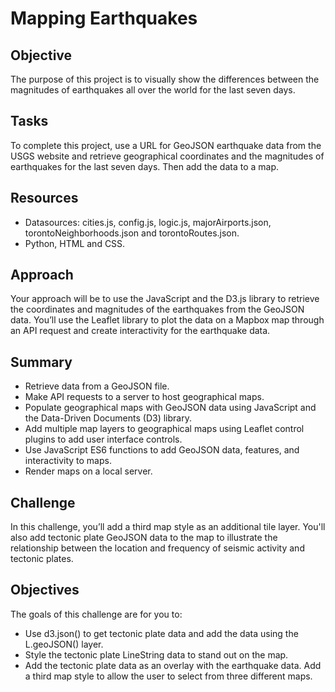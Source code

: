 # Mapping Earthquakes

## Objective
The purpose of this project is to visually show the differences between the magnitudes of earthquakes all over the world for the last seven days.

## Tasks
To complete this project, use a URL for GeoJSON earthquake data from the USGS website and retrieve geographical coordinates and the magnitudes of earthquakes for the last seven days. Then add the data to a map.

## Resources
- Datasources: cities.js, config.js, logic.js, majorAirports.json, torontoNeighborhoods.json and torontoRoutes.json.
- Python, HTML and CSS.

## Approach
Your approach will be to use the JavaScript and the D3.js library to retrieve the coordinates and magnitudes of the earthquakes from the GeoJSON data. You’ll use the Leaflet library to plot the data on a Mapbox map through an API request and create interactivity for the earthquake data.

## Summary
- Retrieve data from a GeoJSON file.
- Make API requests to a server to host geographical maps.
- Populate geographical maps with GeoJSON data using JavaScript and the Data-Driven Documents (D3) library.
- Add multiple map layers to geographical maps using Leaflet control plugins to add user interface controls.
- Use JavaScript ES6 functions to add GeoJSON data, features, and interactivity to maps.
- Render maps on a local server.

## Challenge
In this challenge, you’ll add a third map style as an additional tile layer. You'll also add tectonic plate GeoJSON data to the map to illustrate the relationship between the location and frequency of seismic activity and tectonic plates.

## Objectives
The goals of this challenge are for you to:
-  Use d3.json() to get tectonic plate data and add the data using the L.geoJSON() layer.
-  Style the tectonic plate LineString data to stand out on the map.
-   Add the tectonic plate data as an overlay with the earthquake data.
    Add a third map style to allow the user to select from three different maps.
